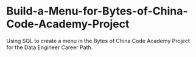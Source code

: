 # Build-a-Menu-for-Bytes-of-China-Code-Academy-Project
Using SQL to create a menu in the Bytes of China Code Academy Project for the Data Engineer Career Path.

